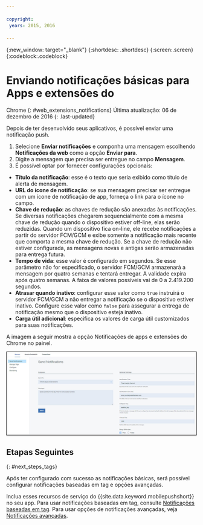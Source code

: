 ```yaml
---

copyright:
 years: 2015, 2016

---
```


{:new_window: target="_blank"}
{:shortdesc: .shortdesc}
{:screen:.screen}
{:codeblock:.codeblock}

# Enviando notificações básicas para Apps e extensões do
Chrome 
{: #web_extensions_notifications}
Última atualização: 06 de dezembro de 2016
{: .last-updated}

Depois de ter desenvolvido seus aplicativos, é possível enviar uma notificação push. 

1. Selecione **Enviar notificações** e componha uma mensagem escolhendo **Notificações da web** como a opção **Enviar para**. 
2. Digite a mensagem que precisa ser entregue no campo **Mensagem**.
3. É possível optar por fornecer configurações opcionais:
  - **Título da notificação**: esse é o texto que seria exibido como título de alerta de mensagem.
  - **URL do ícone de notificação**: se sua mensagem precisar ser entregue com um ícone de notificação de app, forneça o link para o ícone no campo.
  - **Chave de redução**: as chaves de redução são anexadas às notificações. Se diversas notificações chegarem sequencialmente com a mesma chave de redução quando o dispositivo estiver off-line, elas serão reduzidas. Quando
um dispositivo fica on-line, ele recebe notificações a partir do servidor FCM/GCM e exibe somente a notificação mais recente que comporta a mesma chave de redução. Se a chave de redução não estiver configurada, as mensagens novas e antigas serão armazenadas para entrega futura.
  - **Tempo de vida**: esse valor é configurado em segundos. Se esse parâmetro não for especificado, o servidor FCM/GCM armazenará a mensagem
por quatro semanas e tentará entregar. A validade expira após quatro semanas. A faixa de valores possíveis vai de 0 a 2.419.200 segundos.
  - **Atrasar quando inativo**: configurar esse valor como `true` instruirá o servidor FCM/GCM a não entregar a notificação se o
dispositivo estiver inativo. Configure esse valor como `false` para assegurar a entrega de notificação mesmo que o dispositivo esteja inativo.
  - **Carga útil adicional**: especifica os valores de carga útil customizados para suas notificações.

A imagem a seguir mostra a opção Notificações de apps e
extensões do Chrome no painel.

  ![Tela de notificações](images/push_chrome_extns.jpg)
  
## Etapas Seguintes
  {: #next_steps_tags}

Após ter configurado com sucesso as notificações básicas,
será possível configurar notificações baseadas em tag e opções avançadas.

Inclua esses recursos de serviço do {{site.data.keyword.mobilepushshort}} no seu app. Para usar
notificações baseadas em tag, consulte [Notificações baseadas em
tag](c_tag_basednotifications.html). Para
usar opções de notificações avançadas, veja [Notificações avançadas](t_advance_badge_sound_payload.html).

